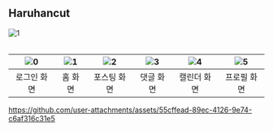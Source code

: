 ## Haruhancut



![1](https://github.com/user-attachments/assets/096330e8-4836-41d3-9eac-97b1c70e15ea)
<br/>
<br/>

| ![0](https://github.com/user-attachments/assets/38e83972-f0e2-4b44-94c8-fdc3075fa7b9) | ![1](https://github.com/user-attachments/assets/6eb4b901-fe7e-4575-a8bc-563b5fa21979) | ![2](https://github.com/user-attachments/assets/2cf2e03b-3843-45e3-bac3-05f31d95d5b3) | ![3](https://github.com/user-attachments/assets/2fd851ff-9099-4f52-a4ea-17cf58d6eeff) | ![4](https://github.com/user-attachments/assets/280285e1-f14a-4112-85d2-7dceb162e349) | ![5](https://github.com/user-attachments/assets/2cb6dc19-f8b2-4523-9fbc-9f3efb74246e) |
| :----------------------------------------------------------: | :----------------------------------------------------------: | :----------------------------------------------------------: | :----------------------------------------------------------: | :----------------------------------------------------------: | :----------------------------------------------------------: |
|                         로그인 화면                          |                           홈 화면                            |                         포스팅 화면                          |                          댓글 화면                           |                         캘린더 화면                          |                         프로필 화면                          |


https://github.com/user-attachments/assets/55cffead-89ec-4126-9e74-c6af316c31e5
